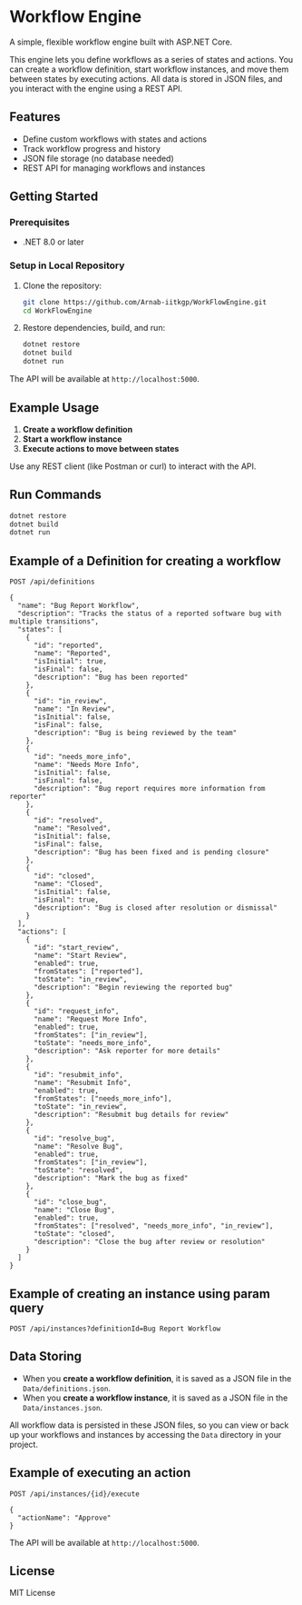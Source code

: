 
# Workflow Engine

A simple, flexible workflow engine built with ASP.NET Core.

This engine lets you define workflows as a series of states and actions. You can create a workflow definition, start workflow instances, and move them between states by executing actions. All data is stored in JSON files, and you interact with the engine using a REST API.

## Features

- Define custom workflows with states and actions
- Track workflow progress and history
- JSON file storage (no database needed)
- REST API for managing workflows and instances

## Getting Started

### Prerequisites

- .NET 8.0 or later


### Setup in Local Repository

1. Clone the repository:
   ```bash
   git clone https://github.com/Arnab-iitkgp/WorkFlowEngine.git
   cd WorkFlowEngine
   ```

2. Restore dependencies, build, and run:
   ```bash
   dotnet restore
   dotnet build
   dotnet run
   ```

The API will be available at `http://localhost:5000`.

## Example Usage

1. **Create a workflow definition**
2. **Start a workflow instance**
3. **Execute actions to move between states**

Use any REST client (like Postman or curl) to interact with the API.

## Run Commands

```bash
dotnet restore
dotnet build
dotnet run
```
## Example of a Definition for creating a workflow
```
POST /api/definitions
```

```
{
  "name": "Bug Report Workflow",
  "description": "Tracks the status of a reported software bug with multiple transitions",
  "states": [
    {
      "id": "reported",
      "name": "Reported",
      "isInitial": true,
      "isFinal": false,
      "description": "Bug has been reported"
    },
    {
      "id": "in_review",
      "name": "In Review",
      "isInitial": false,
      "isFinal": false,
      "description": "Bug is being reviewed by the team"
    },
    {
      "id": "needs_more_info",
      "name": "Needs More Info",
      "isInitial": false,
      "isFinal": false,
      "description": "Bug report requires more information from reporter"
    },
    {
      "id": "resolved",
      "name": "Resolved",
      "isInitial": false,
      "isFinal": false,
      "description": "Bug has been fixed and is pending closure"
    },
    {
      "id": "closed",
      "name": "Closed",
      "isInitial": false,
      "isFinal": true,
      "description": "Bug is closed after resolution or dismissal"
    }
  ],
  "actions": [
    {
      "id": "start_review",
      "name": "Start Review",
      "enabled": true,
      "fromStates": ["reported"],
      "toState": "in_review",
      "description": "Begin reviewing the reported bug"
    },
    {
      "id": "request_info",
      "name": "Request More Info",
      "enabled": true,
      "fromStates": ["in_review"],
      "toState": "needs_more_info",
      "description": "Ask reporter for more details"
    },
    {
      "id": "resubmit_info",
      "name": "Resubmit Info",
      "enabled": true,
      "fromStates": ["needs_more_info"],
      "toState": "in_review",
      "description": "Resubmit bug details for review"
    },
    {
      "id": "resolve_bug",
      "name": "Resolve Bug",
      "enabled": true,
      "fromStates": ["in_review"],
      "toState": "resolved",
      "description": "Mark the bug as fixed"
    },
    {
      "id": "close_bug",
      "name": "Close Bug",
      "enabled": true,
      "fromStates": ["resolved", "needs_more_info", "in_review"],
      "toState": "closed",
      "description": "Close the bug after review or resolution"
    }
  ]
}

```
## Example of creating an instance using param query
```
POST /api/instances?definitionId=Bug Report Workflow
```
## Data Storing

- When you **create a workflow definition**, it is saved as a JSON file in the `Data/definitions.json`.
- When you **create a workflow instance**, it is saved as a JSON file in the `Data/instances.json`.

All workflow data is persisted in these JSON files, so you can view or back up your workflows and instances by accessing the `Data` directory in your project.
## Example of executing an action
```
POST /api/instances/{id}/execute
```
```
{
  "actionName": "Approve"
}
```
The API will be available at `http://localhost:5000`.

## License

MIT License
